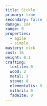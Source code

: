 ```yaml
---
title: Sickle
primary: true
secondary: false
damage: 1d4
range: 0
properties:
  - agile
  - simple
mastery: nick
cost: 16
weight: 0.1
crafting:
  textile: 0
  wood: 2
  metal: 1
  stone: 0
  elementalis: 0
  mithril: 0
  fadeite: 0
---
```


